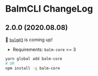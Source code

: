 # BalmCLI ChangeLog

## 2.0.0 (2020.08.08)

:tada: [`balm@3`](https://balm.js.org/) is coming up!

- Requirements: `balm-core` >= 3

```sh
yarn global add balm-core
# OR
npm install -g balm-core
```
